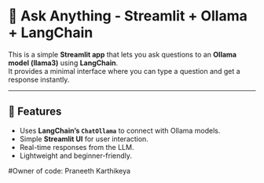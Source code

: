 # 🧠 Ask Anything - Streamlit + Ollama + LangChain

This is a simple **Streamlit app** that lets you ask questions to an **Ollama model (llama3)** using **LangChain**.  
It provides a minimal interface where you can type a question and get a response instantly.  

---

## 🚀 Features
- Uses **LangChain’s `ChatOllama`** to connect with Ollama models.
- Simple **Streamlit UI** for user interaction.
- Real-time responses from the LLM.
- Lightweight and beginner-friendly.


#Owner of code: 
Praneeth Karthikeya
